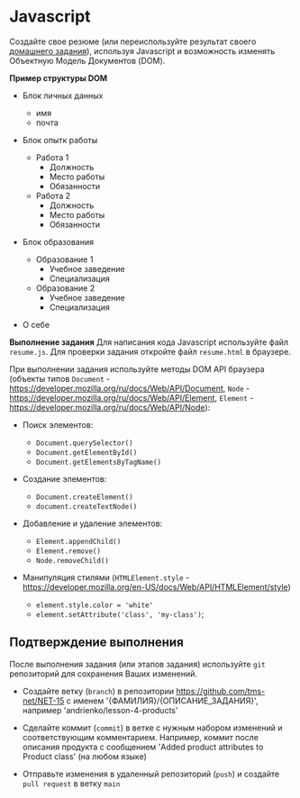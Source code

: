 ﻿# Javascript
Создайте свое резюме (или переиспользуйте результат своего [домашнего задания](https://github.com/tms-net/NET-15/blob/main/Homeworks/Homework17/Homework.md)), используя Javascript и возможность изменять Объектную Модель Документов (DOM).

**Пример структуры DOM**
- Блок личных данных
    - имя
    - почта

- Блок опытк работы
    - Работа 1
        - Должность
        - Место работы
        - Обязанности
    - Работа 2
        - Должность
        - Место работы
        - Обязанности

- Блок образования
    - Образование 1
        - Учебное заведение
        - Специализация
    - Образование 2
        - Учебное заведение
        - Специализация

- О себе

**Выполнение задания**
Для написания кода Javascript используйте файл `resume.js`. Для проверки задания откройте файл `resume.html` в браузере.

При выполнении задания используйте методы DOM API браузера (объекты типов `Document` - https://developer.mozilla.org/ru/docs/Web/API/Document, `Node` - https://developer.mozilla.org/ru/docs/Web/API/Element, `Element` - https://developer.mozilla.org/ru/docs/Web/API/Node):
  - Поиск элементов: 
    - `Document.querySelector()`
    - `Document.getElementById()`
    - `Document.getElementsByTagName()`

  - Создание элементов: 
    - `Document.createElement()`
    - `document.createTextNode()`

  - Добавление и удаление элементов:
    - `Element.appendChild()`
    - `Element.remove()`
    - `Node.removeChild()`

  - Манипуляция стилями (`HTMLElement.style` - https://developer.mozilla.org/en-US/docs/Web/API/HTMLElement/style)
    - `element.style.color = 'white'`
    - `element.setAttribute('class', 'my-class')`;

## Подтверждение выполнения
После выполнения задания (или этапов задания) используйте `git` репозиторий для сохранения Ваших изменений.

 - Создайте ветку (`branch`) в репозитории https://github.com/tms-net/NET-15 с именем '{ФАМИЛИЯ}/{ОПИСАНИЕ_ЗАДАНИЯ}', например 'andrienko/lesson-4-products'

 - Сделайте коммит (`commit`) в ветке с нужным набором изменений и соответствующим комментарием. Например, коммит после описания продукта с сообщением 'Added product attributes to Product class' (на любом языке)

 - Отправьте изменения в удаленный репозиторий (`push`) и создайте `pull request` в ветку `main`







